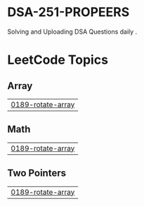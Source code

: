 # DSA-251-PROPEERS
Solving and Uploading DSA Questions daily .

<!---LeetCode Topics Start-->
# LeetCode Topics
## Array
|  |
| ------- |
| [0189-rotate-array](https://github.com/SahilSuman1011/DSA-251-Propeers/tree/master/0189-rotate-array) |
## Math
|  |
| ------- |
| [0189-rotate-array](https://github.com/SahilSuman1011/DSA-251-Propeers/tree/master/0189-rotate-array) |
## Two Pointers
|  |
| ------- |
| [0189-rotate-array](https://github.com/SahilSuman1011/DSA-251-Propeers/tree/master/0189-rotate-array) |
<!---LeetCode Topics End-->